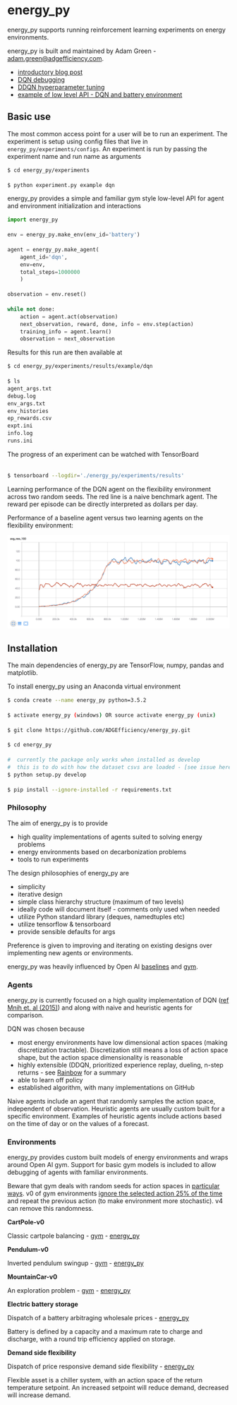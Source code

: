 # energy_py

energy_py supports running reinforcement learning experiments on energy environments.

energy_py is built and maintained by Adam Green - [adam.green@adgefficiency.com](adam.green@adgefficiency.com).  

- [introductory blog post](http://adgefficiency.com/energy_py-reinforcement-learning-for-energy-systems/)
- [DQN debugging](http://adgefficiency.com/dqn-debugging/)
- [DDQN hyperparameter tuning](http://adgefficiency.com/dqn-tuning/)
- [example of low level API - DQN and battery environment](https://github.com/ADGEfficiency/energy_py/blob/master/notebooks/examples/DQN_battery_example.ipynb)

## Basic use

The most common access point for a user will be to run an experiment.  The experiment is setup using config files that live in `energy_py/experiments/configs`.  An experiment is run by passing the experiment name and run name as arguments

```bash
$ cd energy_py/experiments

$ python experiment.py example dqn
```

energy_py provides a simple and familiar gym style low-level API for agent and environment initialization and interactions

```python
import energy_py

env = energy_py.make_env(env_id='battery')

agent = energy_py.make_agent(
    agent_id='dqn',
    env=env,
    total_steps=1000000
    )

observation = env.reset()

while not done:
    action = agent.act(observation)
    next_observation, reward, done, info = env.step(action)
    training_info = agent.learn()
    observation = next_observation
```

Results for this run are then available at

``` bash
$ cd energy_py/experiments/results/example/dqn

$ ls
agent_args.txt
debug.log
env_args.txt
env_histories
ep_rewards.csv
expt.ini
info.log
runs.ini
```

The progress of an experiment can be watched with TensorBoard

```bash

$ tensorboard --logdir='./energy_py/experiments/results'

```

Learning performance of the DQN agent on the flexibility environment across two random seeds.  The red line is a naive benchmark agent.  The reward per episode can be directly interpreted as dollars per day.

Performance of a baseline agent versus two learning agents on the flexibility environment:

![fig](assets/tb1.png)

## Installation

The main dependencies of energy_py are TensorFlow, numpy, pandas and matplotlib.

To install energy_py using an Anaconda virtual environment

```bash
$ conda create --name energy_py python=3.5.2

$ activate energy_py (windows) OR source activate energy_py (unix)

$ git clone https://github.com/ADGEfficiency/energy_py.git

$ cd energy_py

#  currently the package only works when installed as develop
#  this is to do with how the dataset csvs are loaded - [see issue here](https://github.com/ADGEfficiency/energy_py/issues/34)
$ python setup.py develop 

$ pip install --ignore-installed -r requirements.txt

```
### Philosophy

The aim of energy_py is to provide 

- high quality implementations of agents suited to solving energy problems
- energy environments based on decarbonization problems
- tools to run experiments

The design philosophies of energy_py are

- simplicity
- iterative design
- simple class hierarchy structure (maximum of two levels)
- ideally code will document itself - comments only used when needed
- utilize Python standard library (deques, namedtuples etc) 
- utilize tensorflow & tensorboard
- provide sensible defaults for args

Preference is given to improving and iterating on existing designs over implementing new agents or environments.

energy_py was heavily influenced by Open AI [baselines](https://github.com/openai/baselines) and [gym](https://github.com/openai/gym).

### Agents

energy_py is currently focused on a high quality implementation of DQN ([ref Mnih et. al (2015)](https://web.stanford.edu/class/psych209/Readings/MnihEtAlHassibis15NatureControlDeepRL.pdf)) and along with naive and heuristic agents for comparison.

DQN was chosen because

- most energy environments have low dimensional action spaces (making discretization tractable).  Discretization still means a loss of action space shape, but the action space dimensionality is reasonable
- highly extensible (DDQN, prioritized experience replay, dueling, n-step returns - see [Rainbow](https://arxiv.org/pdf/1710.02298.pdf) for a summary
- able to learn off policy
- established algorithm, with many implementations on GitHub

Naive agents include an agent that randomly samples the action space, independent of observation.  Heuristic agents are
usually custom built for a specific environment.  Examples of heuristic agents include actions based on the time of day or on the values of a forecast.

### Environments

energy_py provides custom built models of energy environments and wraps around Open AI gym.  Support for basic gym
models is included to allow debugging of agents with familiar environments.

Beware that gym deals with random seeds for action spaces in [particular ways](https://github.com/openai/gym/blob/master/gym/spaces/prng.py).  v0 of gym environments [ignore the selected action 25% of the time](http://amid.fish/reproducing-deep-rl) and repeat the previous action (to make environment more stochastic).  v4 can remove this randomness.

**CartPole-v0**

Classic cartpole balancing - [gym](https://github.com/openai/gym/blob/master/gym/envs/classic_control/cartpole.py) - [energy_py](https://github.com/ADGEfficiency/energy_py/blob/dev/energy_py/envs/register.py)

**Pendulum-v0** 

Inverted pendulum swingup - [gym](https://github.com/openai/gym/blob/master/gym/envs/classic_control/pendulum.py) - [energy_py](https://github.com/ADGEfficiency/energy_py/blob/dev/energy_py/envs/register.py)

**MountainCar-v0** 

An exploration problem - [gym](https://github.com/openai/gym/blob/master/gym/envs/classic_control/mountain_car.py) - [energy_py](https://github.com/ADGEfficiency/energy_py/blob/dev/energy_py/envs/register.py)

**Electric battery storage** 

Dispatch of a battery arbitraging wholesale prices - [energy_py](https://github.com/openai/gym/blob/master/gym/envs/classic_control/mountain_car.p://github.com/ADGEfficiency/energy_py/tree/dev/energy_py/envs/battery)

Battery is defined by a capacity and a maximum rate to charge and discharge, with a round trip efficiency applied on storage.

**Demand side flexibility** 

Dispatch of price responsive demand side flexibility - [energy_py](https://github.com/ADGEfficiency/energy_py/tree/dev/energy_py/envs/flex)

Flexible asset is a chiller system, with an action space of the return temperature setpoint.  An increased setpoint will
reduce demand, decreased will increase demand.
